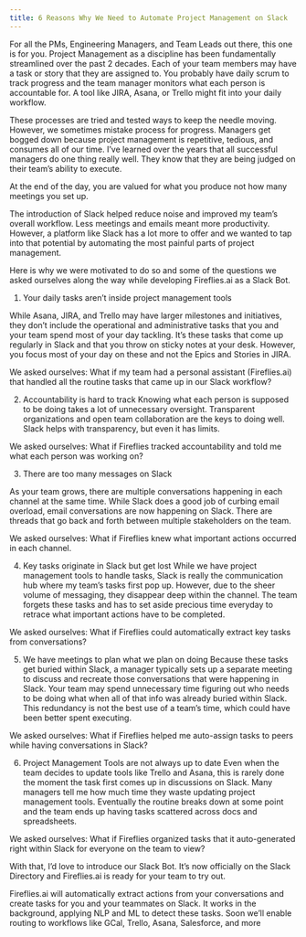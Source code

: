 ```yaml
---
title: 6 Reasons Why We Need to Automate Project Management on Slack
---
```


For all the PMs, Engineering Managers, and Team Leads out there, this one is for you.
Project Management as a discipline has been fundamentally streamlined over the past 2 decades. Each of your team members may have a task or story that they are assigned to. You probably have daily scrum to track progress and the team manager monitors what each person is accountable for. A tool like JIRA, Asana, or Trello might fit into your daily workflow.

These processes are tried and tested ways to keep the needle moving. However, we sometimes mistake process for progress. Managers get bogged down because project management is repetitive, tedious, and consumes all of our time. I’ve learned over the years that all successful managers do one thing really well. They know that they are being judged on their team’s ability to execute.

At the end of the day, you are valued for what you produce not how many meetings you set up.

The introduction of Slack helped reduce noise and improved my team’s overall workflow. Less meetings and emails meant more productivity. However, a platform like Slack has a lot more to offer and we wanted to tap into that potential by automating the most painful parts of project management.

Here is why we were motivated to do so and some of the questions we asked ourselves along the way while developing Fireflies.ai as a Slack Bot.

1) Your daily tasks aren’t inside project management tools

While Asana, JIRA, and Trello may have larger milestones and initiatives, they don’t include the operational and administrative tasks that you and your team spend most of your day tackling. It’s these tasks that come up regularly in Slack and that you throw on sticky notes at your desk. However, you focus most of your day on these and not the Epics and Stories in JIRA.

We asked ourselves:
What if my team had a personal assistant (Fireflies.ai) that handled all the routine tasks that came up in our Slack workflow?

2) Accountability is hard to track
Knowing what each person is supposed to be doing takes a lot of unnecessary oversight. Transparent organizations and open team collaboration are the keys to doing well. Slack helps with transparency, but even it has limits.

We asked ourselves:
What if Fireflies tracked accountability and told me what each person was working on?

3) There are too many messages on Slack

As your team grows, there are multiple conversations happening in each channel at the same time. While Slack does a good job of curbing email overload, email conversations are now happening on Slack. There are threads that go back and forth between multiple stakeholders on the team.

We asked ourselves:
What if Fireflies knew what important actions occurred in each channel.

4) Key tasks originate in Slack but get lost
While we have project management tools to handle tasks, Slack is really the communication hub where my team’s tasks first pop up. However, due to the sheer volume of messaging, they disappear deep within the channel. The team forgets these tasks and has to set aside precious time everyday to retrace what important actions have to be completed.

We asked ourselves:
What if Fireflies could automatically extract key tasks from conversations?

5) We have meetings to plan what we plan on doing
Because these tasks get buried within Slack, a manager typically sets up a separate meeting to discuss and recreate those conversations that were happening in Slack. Your team may spend unnecessary time figuring out who needs to be doing what when all of that info was already buried within Slack. This redundancy is not the best use of a team’s time, which could have been better spent executing.

We asked ourselves:
What if Fireflies helped me auto-assign tasks to peers while having conversations in Slack?

6) Project Management Tools are not always up to date
Even when the team decides to update tools like Trello and Asana, this is rarely done the moment the task first comes up in discussions on Slack. Many managers tell me how much time they waste updating project management tools. Eventually the routine breaks down at some point and the team ends up having tasks scattered across docs and spreadsheets.

We asked ourselves:
What if Fireflies organized tasks that it auto-generated right within Slack for everyone on the team to view?

With that, I’d love to introduce our Slack Bot. It’s now officially on the Slack Directory and Fireflies.ai is ready for your team to try out.

Fireflies.ai will automatically extract actions from your conversations and create tasks for you and your teammates on Slack. It works in the background, applying NLP and ML to detect these tasks. Soon we’ll enable routing to workflows like GCal, Trello, Asana, Salesforce, and more
